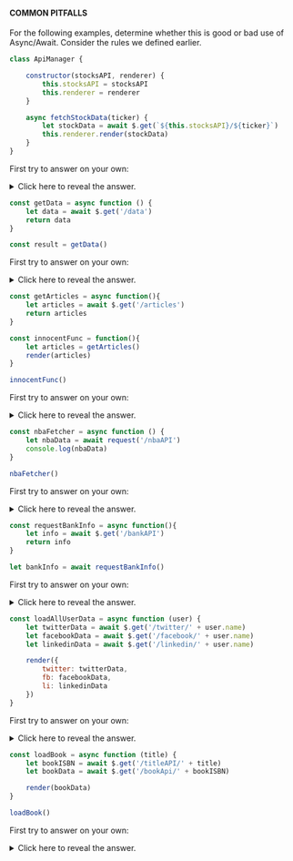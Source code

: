 
#### **COMMON PITFALLS**

  

For the following examples, determine whether this is good or bad use of Async/Await. Consider the rules we defined earlier.


```js
class ApiManager {

    constructor(stocksAPI, renderer) {
        this.stocksAPI = stocksAPI
        this.renderer = renderer
    }

    async fetchStockData(ticker) {
        let stockData = await $.get(`${this.stocksAPI}/${ticker}`)
        this.renderer.render(stockData)
    }
} 
```
  

First try to answer on your own:
<details><summary>  
Click here to reveal the answer.  
</summary>
Yes this is perfectly fine. Adheres to all the rules. No problem. A-OK. Great code. Very modern.
</details>
  
```js
const getData = async function () {
    let data = await $.get('/data')
    return data
}

const result = getData()
```
  

First try to answer on your own:
<details><summary>  
Click here to reveal the answer.  
</summary>
  

No - this is bad. The rule says that **all async functions return a promise, no matter what** - therefore the value of `result` will be a `Promise`, and **not** the result from the GET request, _even though_ we used `await`. The await only applies **to the scope of the function**.
</details>

```js
const getArticles = async function(){
    let articles = await $.get('/articles')
    return articles
}

const innocentFunc = function(){
    let articles = getArticles()
    render(articles)
}

innocentFunc()
```
  

First try to answer on your own:
<details><summary>  
Click here to reveal the answer.  
</summary>
  

No - this is bad. The rule says that **if you use `async`, then all the ancestor functions must be async when returning data back**.

If we want this to work, we must make `innocentFunc` an `async` function as well, and use `await getArticles()`
</details>

```js
const nbaFetcher = async function () {
    let nbaData = await request('/nbaAPI')
    console.log(nbaData)
}

nbaFetcher()
```
  

First try to answer on your own:
<details><summary>  
Click here to reveal the answer.  
</summary>
  

No - this is bad. The rule says that **you can only use `await` on `then` able operations.** The `request` module in Node **does not** return a promise, therefore we cannot use `await` here.
</details>

```js
const requestBankInfo = async function(){
    let info = await $.get('/bankAPI')
    return info
}

let bankInfo = await requestBankInfo()
```
  

First try to answer on your own:
<details><summary>  
Click here to reveal the answer.  
</summary>
  

No - this is bad. The rule says that **you cannot use `await` outside of an `async` function**
</details>
  
```js
const loadAllUserData = async function (user) {
    let twitterData = await $.get('/twitter/' + user.name)
    let facebookData = await $.get('/facebook/' + user.name)
    let linkedinData = await $.get('/linkedin/' + user.name)

    render({
        twitter: twitterData,
        fb: facebookData,
        li: linkedinData
    })
}
```
  

First try to answer on your own:
<details><summary>  
Click here to reveal the answer.  
</summary>

Technically, this is fine.

**But**. The problem with the above is that **it will slow down your code** - this is because every line has to finish executing (i.e. the whole GET request must finish) before moving on to the next line


But the whole point of writing asynchronous code is the ability to do things simultaneously. In the above, the Facebook data doesn't depend on the Twitter data - there's no reason for the second request to wait for the first to finish. This would be better to execute with promises/callbacks.
</details>

```js
const loadBook = async function (title) {
    let bookISBN = await $.get('/titleAPI/' + title)
    let bookData = await $.get('/bookApi/' + bookISBN)

    render(bookData)
}

loadBook()
```
 

First try to answer on your own:
<details><summary>  
Click here to reveal the answer.  
</summary>

Yes sweet mother of Moses - this is a perfect usecase for `async` / `await` - the `bookApi` **does** depend on the `titleAPI` to finish, so the second request **does** need to wait for the first to finish. Excellent.
</details>

